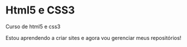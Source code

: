 # Html5 e CSS3
 Curso de html5 e css3

Estou aprendendo a criar sites e agora vou gerenciar meus repositórios!